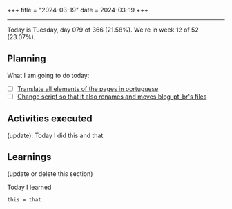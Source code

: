 +++
title = "2024-03-19"
date = 2024-03-19
+++

---

Today is Tuesday, day 079 of 366 (21.58%). We're in week 12 of 52 (23.07%).

## Planning

What I am going to do today:

- [ ] [Translate all elements of the pages in portuguese](https://github.com/OmnicodeSolutions/worklog-luisa/issues/4)
- [ ] [Change script so that it also renames and moves blog_pt_br's files](https://github.com/OmnicodeSolutions/worklog-luisa/issues/4)

## Activities executed

(update): Today I did this and that

## Learnings

(update or delete this section)

Today I learned
```
this = that
```
